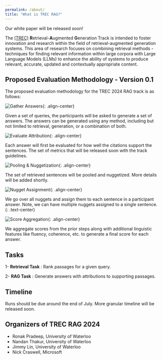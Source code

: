 ```yaml
---
permalink: /about/
title: "What is TREC RAG?"
---
```


Our white paper will be released soon!

The [(TREC)](https://trec.nist.gov/) **R**etrieval-**A**ugmented **G**eneration Track is intended to foster innovation and research within the field of retrieval-augmented generation systems. This area of research focuses on combining retrieval methods - techniques for finding relevant information within large corpora with Large Language Models (LLMs) to enhance the ability of systems to produce relevant, accurate, updated and contextually appropriate content.


## Proposed Evaluation Methodology - Version 0.1

The proposed evaluation methodology for the TREC 2024 RAG track is as follows:

![Gather Answers](/assets/images/eval-step1.png){: .align-center}
<figcaption>Given a set of queries, the participants will be asked to generate a set of answers. The answers can be generated using any method, including but not limited to retrieval, generation, or a combination of both. </figcaption>


![Evaluate Attribution](/assets/images/eval-step2.png){: .align-center}
<figcaption>Each answer will first be evaluated for how well the citations support the sentences. The set of metrics that will be released soon with the track guidelines.</figcaption>


![Pooling & Nuggetization](/assets/images/eval-step3.png){: .align-center}
<figcaption>The set of retrieved sentences will be pooled and nuggetized. More details will be added shortly.</figcaption>


![Nugget Assignment](/assets/images/eval-step4.png){: .align-center}
<figcaption>We go over all nuggets and assign them to each sentence in a participant answer. Note, we can have multiple nuggets assigned to a single sentence.</figcaption>{: .text-center}


![Score Aggregation](/assets/images/eval-step5.png){: .align-center}
<figcaption>We aggregate scores from the prior steps along with additional linguistic features like fluency, coherence, etc. to generate a final score for each answer.</figcaption>


## Tasks

1- **Retrieval Task** : Rank passages for a given query.

2- **RAG Task** : Generate answers with attributions to supporting passages.

## Timeline

Runs should be due around the end of July. More granular timeline will be released soon.

## Organizers of TREC RAG 2024

- Ronak Pradeep, University of Waterloo
- Nandan Thakur, University of Waterloo
- Jimmy Lin, University of Waterloo
- Nick Craswell, Microsoft